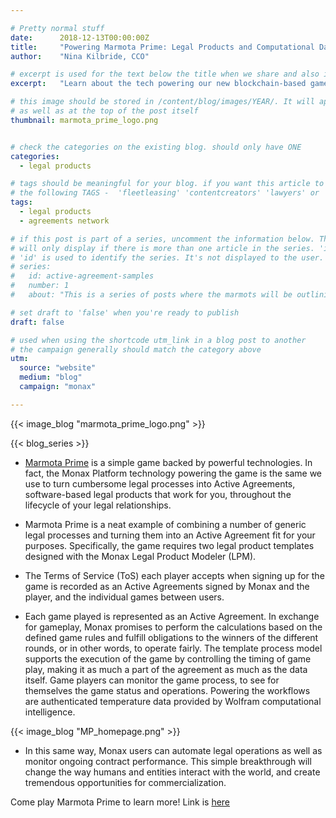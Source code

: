 ```yaml
---

# Pretty normal stuff
date:      2018-12-13T00:00:00Z
title:     "Powering Marmota Prime: Legal Products and Computational Data Powering the Game"
author:    "Nina Kilbride, CCO"

# excerpt is used for the text below the title when we share and also is the summary of the post on https://monax.io/blog
excerpt:   "Learn about the tech powering our new blockchain-based game"

# this image should be stored in /content/blog/images/YEAR/. It will appear as a thumbnail on any listings,
# as well as at the top of the post itself
thumbnail: marmota_prime_logo.png


# check the categories on the existing blog. should only have ONE
categories:
  - legal products

# tags should be meaningful for your blog. if you want this article to show on a 'use case' page, you can use
# the following TAGS -  'fleetleasing' 'contentcreators' 'lawyers' or 'corporate'
tags:
  - legal products
  - agreements network

# if this post is part of a series, uncomment the information below. The 'article series' box
# will only display if there is more than one article in the series. 'id', 'number' and 'about' all must be present.
# 'id' is used to identify the series. It's not displayed to the user.
# series:
#   id: active-agreement-samples
#   number: 1
#   about: "This is a series of posts where the marmots will be outlining how the Monax Platform and the Agreements Network can be used in harmony to create the legal products of the future."

# set draft to 'false' when you're ready to publish
draft: false

# used when using the shortcode utm_link in a blog post to another
# the campaign generally should match the category above
utm:
  source: "website"
  medium: "blog"
  campaign: "monax"

---
```


<!-- In general the filename below should match thumbnail category above -->
{{< image_blog "marmota_prime_logo.png" >}}

<!-- if this article is part of a series, related articles will automatically appear here -->
{{< blog_series >}}

<!-- Content markdown here - first title on page is auto generated from title in frontmatter -->
- [Marmota Prime](https://app.monax.io/marmota-prime) is a simple game backed by powerful technologies. In fact, the Monax Platform technology powering the game is the same we use to turn cumbersome legal processes into Active Agreements, software-based legal products that work for you, throughout the lifecycle of your legal relationships.

- Marmota Prime is a neat example of combining a number of generic legal processes and turning them into an Active Agreement fit for your purposes. Specifically, the game requires two legal product templates designed with the Monax Legal Product Modeler (LPM). 

- The Terms of Service (ToS) each player accepts when signing up for the game is recorded as an Active Agreements signed by Monax and the player, and the individual games between users. 

- Each game played is represented as an Active Agreement. In exchange for gameplay, Monax promises to perform the calculations based on the defined game rules and fulfill obligations to the winners of the different rounds, or in other words, to operate fairly. The template process model supports the execution of the game by controlling the timing of game play, making it as much a part of the agreement as much as the data itself. Game players can monitor the game process, to see for themselves the game status and operations. Powering the workflows are authenticated temperature data provided by Wolfram computational intelligence.

{{< image_blog "MP_homepage.png" >}}

- In this same way, Monax users can automate legal operations as well as monitor ongoing contract performance. This simple breakthrough will change the way humans and entities interact with the world, and create tremendous opportunities for commercialization. 

Come play Marmota Prime to learn more! Link is [here](https://app.monax.io/marmota-prime)



